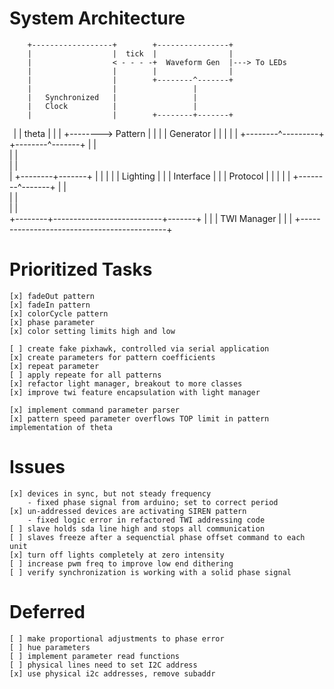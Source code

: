 # System Architecture 


        +------------------+        +----------------+
        |                  |  tick  |                |
        |                  < - - - -+  Waveform Gen  |---> To LEDs
        |                  |        |                |
        |                  |        +--------^-------+
        |                  |                 |        
        |   Synchronized   |                 |        
        |   Clock          |                 |        
        |                  |        +--------+-------+
        |                  |  theta |                |
        |                  +-------->  Pattern       |
        |                  |        |  Generator     |
        |                  |        |                |
        +--------^---------+        +--------^-------+
                 |                           |        
                 |                           |        
                 |                           |        
                 |                  +--------+-------+
                 |                  |                |
                 |                  |  Lighting      |
                 |                  |  Interface     |
                 |                  |  Protocol      |
                 |                  |                |
                 |                  +--------^-------+
                 |                           |        
                 |                           |        
                 |                           |        
        +--------+---------------------------+-------+
        |                                            |
        |                TWI Manager                 |
        |                                            |
        +--------------------------------------------+


# Prioritized Tasks

    [x] fadeOut pattern
    [x] fadeIn pattern
    [x] colorCycle pattern
    [x] phase parameter
    [x] color setting limits high and low

    [ ] create fake pixhawk, controlled via serial application
    [x] create parameters for pattern coefficients
    [x] repeat parameter
    [ ] apply repeate for all patterns
    [x] refactor light manager, breakout to more classes
    [x] improve twi feature encapsulation with light manager

    [x] implement command parameter parser
    [x] pattern speed parameter overflows TOP limit in pattern implementation of theta

# Issues

    [x] devices in sync, but not steady frequency
        - fixed phase signal from arduino; set to correct period
    [x] un-addressed devices are activating SIREN pattern
        - fixed logic error in refactored TWI addressing code
    [ ] slave holds sda line high and stops all communication
    [ ] slaves freeze after a sequenctial phase offset command to each unit
    [x] turn off lights completely at zero intensity
    [ ] increase pwm freq to improve low end dithering
    [ ] verify synchronization is working with a solid phase signal

# Deferred

    [ ] make proportional adjustments to phase error
    [ ] hue parameters
    [ ] implement parameter read functions
    [ ] physical lines need to set I2C address
    [x] use physical i2c addresses, remove subaddr



